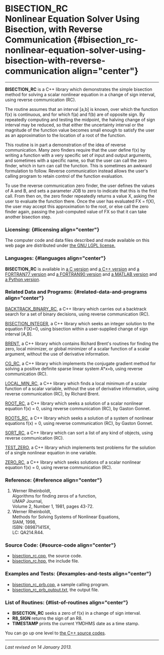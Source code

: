 BISECTION\_RC\
Nonlinear Equation Solver Using Bisection, with Reverse Communication {#bisection_rc-nonlinear-equation-solver-using-bisection-with-reverse-communication align="center"}
=====================================================================

------------------------------------------------------------------------

**BISECTION\_RC** is a C++ library which demonstrates the simple
bisection method for solving a scalar nonlinear equation in a change of
sign interval, using reverse communication (RC).

The routine assumes that an interval \[a,b\] is known, over which the
function f(x) is continuous, and for which f(a) and f(b) are of opposite
sign. By repeatedly computing and testing the midpoint, the halving
change of sign interval may be reduced, so that either the uncertainty
interval or the magnitude of the function value becomes small enough to
satisfy the user as an approximation to the location of a root of the
function.

This routine is in part a demonstration of the idea of reverse
communication. Many zero finders require that the user define f(x) by
writing a function with a very specific set of input and output
arguments, and sometimes with a specific name, so that the user can call
the zero finder, which in turn can call the function. This is sometimes
an awkward formulation to follow. Reverse communication instead allows
the user's calling program to retain control of the function evaluation.

To use the reverse communication zero finder, the user defines the
values of A and B, and sets a parameter JOB to zero to indicate that
this is the first call. From then on, the zero finder repeatedly returns
a value X, asking the user to evaluate the function there. Once the user
has evaluated FX = f(X), the user may accept this approximation to the
root, or else call the zero finder again, passing the just-computed
value of FX so that it can take another bisection step.

### Licensing: {#licensing align="center"}

The computer code and data files described and made available on this
web page are distributed under [the GNU LGPL
license.](../../txt/gnu_lgpl.txt)

### Languages: {#languages align="center"}

**BISECTION\_RC** is available in [a C
version](../../c_src/bisection_rc/bisection_rc.md) and [a C++
version](../../master/bisection_rc/bisection_rc.md) and [a FORTRAN77
version](../../f77_src/bisection_rc/bisection_rc.md) and [a FORTRAN90
version](../../f_src/bisection_rc/bisection_rc.md) and [a MATLAB
version](../../m_src/bisection_rc/bisection_rc.md) and [a Python
version](../../py_src/bisection_rc/bisection_rc.md).

### Related Data and Programs: {#related-data-and-programs align="center"}

[BACKTRACK\_BINARY\_RC](../../master/backtrack_binary_rc/backtrack_binary_rc.md),
a C++ library which carries out a backtrack search for a set of binary
decisions, using reverse communication (RC).

[BISECTION\_INTEGER](../../master/bisection_integer/bisection_integer.md),
a C++ library which seeks an integer solution to the equation F(X)=0,
using bisection within a user-supplied change of sign interval \[A,B\].

[BRENT](../../master/brent/brent.md), a C++ library which contains
Richard Brent's routines for finding the zero, local minimizer, or
global minimizer of a scalar function of a scalar argument, without the
use of derivative information.

[CG\_RC](../../master/cg_rc/cg_rc.md), a C++ library which implements
the conjugate gradient method for solving a positive definite sparse
linear system A\*x=b, using reverse communication (RC).

[LOCAL\_MIN\_RC](../../master/local_min_rc/local_min_rc.md), a C++
library which finds a local minimum of a scalar function of a scalar
variable, without the use of derivative information, using reverse
communication (RC), by Richard Brent.

[ROOT\_RC](../../master/root_rc/root_rc.md), a C++ library which
seeks a solution of a scalar nonlinear equation f(x) = 0, using reverse
communication (RC), by Gaston Gonnet.

[ROOTS\_RC](../../master/roots_rc/roots_rc.md), a C++ library which
seeks a solution of a system of nonlinear equations f(x) = 0, using
reverse communication (RC), by Gaston Gonnet.

[SORT\_RC](../../master/sort_rc/sort_rc.md), a C++ library which can
sort a list of any kind of objects, using reverse communication (RC).

[TEST\_ZERO](../../master/test_zero/test_zero.md), a C++ library
which implements test problems for the solution of a single nonlinear
equation in one variable.

[ZERO\_RC](../../master/zero_rc/zero_rc.md), a C++ library which
seeks solutions of a scalar nonlinear equation f(x) = 0, using reverse
communication (RC).

### Reference: {#reference align="center"}

1.  Werner Rheinboldt,\
    Algorithms for finding zeros of a function,\
    UMAP Journal,\
    Volume 2, Number 1, 1981, pages 43-72.
2.  Werner Rheinboldt,\
    Methods for Solving Systems of Nonlinear Equations,\
    SIAM, 1998,\
    ISBN: 089871415X,\
    LC: QA214.R44.

### Source Code: {#source-code align="center"}

-   [bisection\_rc.cpp](bisection_rc.cpp), the source code.
-   [bisection\_rc.hpp](bisection_rc.hpp), the include file.

### Examples and Tests: {#examples-and-tests align="center"}

-   [bisection\_rc\_prb.cpp](bisection_rc_prb.cpp), a sample calling
    program.
-   [bisection\_rc\_prb\_output.txt](bisection_rc_prb_output.txt), the
    output file.

### List of Routines: {#list-of-routines align="center"}

-   **BISECTION\_RC** seeks a zero of f(x) in a change of sign interval.
-   **R8\_SIGN** returns the sign of an R8.
-   **TIMESTAMP** prints the current YMDHMS date as a time stamp.

You can go up one level to [the C++ source codes](../cpp_src.md).

------------------------------------------------------------------------

*Last revised on 14 January 2013.*
